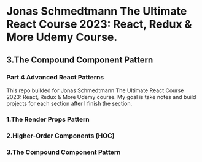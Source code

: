 # Jonas Schmedtmann The Ultimate React Course 2023: React, Redux &amp; More Udemy Course.

## 3.The Compound Component Pattern

### Part 4 Advanced React Patterns

This repo builded for Jonas Schmedtmann The Ultimate React Course 2023: React, Redux & More Udemy course.
My goal is take notes and build projects for each section after I finish the section.

### 1.The Render Props Pattern

### 2.Higher-Order Components (HOC)

### **3.The Compound Component Pattern**

